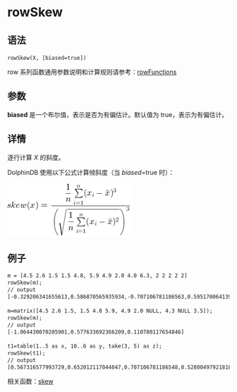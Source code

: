 # rowSkew

## 语法

`rowSkew(X, [biased=true])`

row 系列函数通用参数说明和计算规则请参考：[rowFunctions](../themes/rowFunctions.md)

## 参数

**biased** 是一个布尔值，表示是否为有偏估计。默认值为 true，表示为有偏估计。

## 详情

逐行计算 *X* 的斜度。

DolphinDB 使用以下公式计算倾斜度（当 *biased*=true 时）：

![skewx](../../images/rowskewx.png)

## 例子

```
m = [4.5 2.6 1.5 1.5 4.8, 5.9 4.9 2.0 4.0 6.3, 2 2 2 2 2]
rowSkew(m);
// output
[-0.329206341655613,0.586870565935934,-0.707106781186563,0.595170064139497,-0.350377619697706]

m=matrix([4.5 2.6 1.5, 1.5 4.8 5.9, 4.9 2.0 NULL, 4.3 NULL 3.5]);
rowSkew(m);
// output
[-1.064430070205901,0.577633692366209,0.110780117654846]

t1=table(1..5 as x, 10..6 as y, take(3, 5) as z);
rowSkew(t1);
// output
[0.567316577993729,0.652012117044047,0.707106781186548,0.528004979218188,-0.381801774160629]
```

相关函数：[skew](../s/skew.md)

